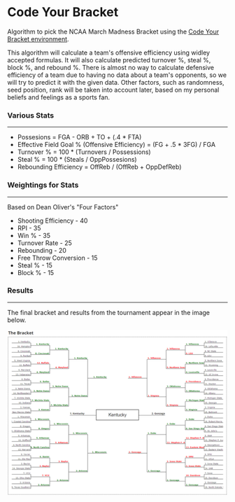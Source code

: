 # Code Your Bracket

Algorithm to pick the NCAA March Madness Bracket using the [Code Your Bracket environment](https://codersbracket.com).

This algorithm will calculate a team's offensive efficiency using widley accepted formulas.
It will also calculate predicted turnover %, steal %, block %, and rebound %.
There is almost no way to calculate defensive efficiency of a team due to having no data 
  about a team's opponents, so we will try to predict it with the given data.
Other factors, such as randomness, seed position, rank will be taken into account later, based
  on my personal beliefs and feelings as a sports fan. 

  
### Various Stats 
----------------------------------------------------------------------
* Possesions = FGA - ORB + TO + (.4 * FTA)
* Effective Field Goal % (Offensive Efficiency) = (FG + .5 * 3FG) / FGA 
* Turnover % = 100 * (Turnovers / Possessions)
* Steal % = 100 * (Steals / OppPossesions)
* Rebounding Efficiency = OffReb / (OffReb + OppDefReb)

### Weightings for Stats
--------------------------------------
Based on Dean Oliver's "Four Factors"
* Shooting Efficiency - 40 
* RPI - 35 
* Win % - 35  
* Turnover Rate - 25 
* Rebounding - 20 
* Free Throw Conversion - 15 
* Steal % - 15 
* Block % - 15 

### Results
-------------
The final bracket and results from the tournament appear in the image below.

![bracket](finalBracket2015.PNG)
